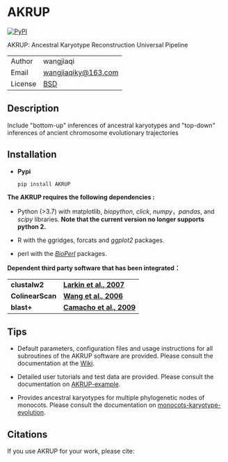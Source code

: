 # AKRUP

[![PyPI](https://img.shields.io/pypi/v/AKRUP)](https://pypi.org/project/AKRUP/)

AKRUP: Ancestral Karyotype Reconstruction Universal Pipeline

|         |                                                 |
| ------- | ----------------------------------------------- |
| Author  | wangjiaqi                                        |
| Email   | <wangjiaqiky@163.com>                           |
| License | [BSD](http://creativecommons.org/licenses/BSD/) |

## Description

Include "bottom-up" inferences of ancestral karyotypes and "top-down" inferences of ancient chromosome evolutionary trajectories



## Installation

+ **Pypi**

  ~~~
  pip install AKRUP
  ~~~



**The AKRUP requires the following dependencies :**

- Python (>3.7) with matplotlib, *biopython*, *click*,  *numpy*，*pandas*, and *scipy* libraries.
  **Note that the current version no longer supports python 2.**

- R with the ggridges, forcats and *ggplot2* packages.

- perl with the *[BioPerl](https://metacpan.org/pod/BioPerl)*  packages.

  

**Dependent third party software that has been integrated：**

|         |                                                 |
| ------- | ----------------------------------------------- |
|  **clustalw2**  | **[Larkin et al., 2007](https://academic.oup.com/bioinformatics/article/23/21/2947/371686)**  |
| **ColinearScan** | **[Wang et al., 2006](https://bmcbioinformatics.biomedcentral.com/articles/10.1186/1471-2105-7-447)** |
|    **blast+**    | **[Camacho et al., 2009](https://bmcbioinformatics.biomedcentral.com/articles/10.1186/1471-2105-10-421)** |



## Tips

+ Default parameters, configuration files and usage instructions for all subroutines of the AKRUP software are provided. Please consult the documentation at the [Wiki](https://github.com/Genome-structure-evolution-analysis/AKRUP/wiki).

+ Detailed user tutorials and test data are provided. Please consult the documentation on [AKRUP-example](https://github.com/Genome-structure-evolution-analysis/AKRUP-example).

+ Provides ancestral karyotypes for multiple phylogenetic nodes of monocots. Please consult the documentation on [monocots-karyotype-evolution](https://github.com/Genome-structure-evolution-analysis/monocots-karyotype-evolution).

  

## Citations

If you use AKRUP for  your work, please cite:


